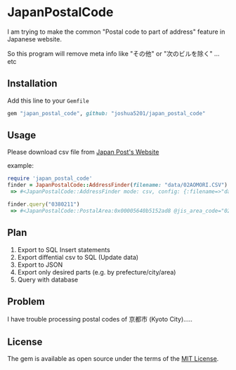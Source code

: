 # JapanPostalCode

I am trying to make the common "Postal code to part of address" feature in Japanese website.

So this program will remove meta info like "その他" or "次のビルを除く" ... etc

## Installation

Add this line to your `Gemfile`

``` ruby
gem "japan_postal_code", github: "joshua5201/japan_postal_code"
```

## Usage

Please download csv file from [Japan Post's Website](https://www.post.japanpost.jp/zipcode/dl/kogaki-zip.html)

example: 

```ruby
require 'japan_postal_code'
finder = JapanPostalCode::AddressFinder(filename: "data/02AOMORI.CSV")
 => #<JapanPostalCode::AddressFinder mode: csv, config: {:filename=>"data/02AOMORI.CSV"}>

finder.query("0380211")
 => #<JapanPostalCode::PostalArea:0x00005640b5152ad8 @jis_area_code="02362", @old_code="03802", @code="0380211", @prefecture_kana="ｱｵﾓﾘｹﾝ", @city_kana="ﾐﾅﾐﾂｶﾞﾙｸﾞﾝｵｵﾜﾆﾏﾁ", @area_kana="ｵｵﾜﾆ", @prefecture="青森県", @city="南津軽郡大鰐町", @area="大鰐", @has_multiple_code=false, @has_koaza=true, @has_block_number=false, @has_multiple_block=false>

```

## Plan

1. Export to SQL Insert statements
2. Export diffential csv to SQL (Update data)
3. Export to JSON
4. Export only desired parts (e.g. by prefecture/city/area) 
5. Query with database

## Problem

I have trouble processing postal codes of 京都市 (Kyoto City).....

## License

The gem is available as open source under the terms of the [MIT License](https://opensource.org/licenses/MIT).

